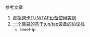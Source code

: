 参考文章

1. [虚拟网卡TUN/TAP设备使用实例](https://blog.csdn.net/ixidof/article/details/10148899)
2. [一个简易的基于tun/tap设备的协议栈](https://blog.csdn.net/lishuhuakai/article/details/72780779)
    - level-ip
